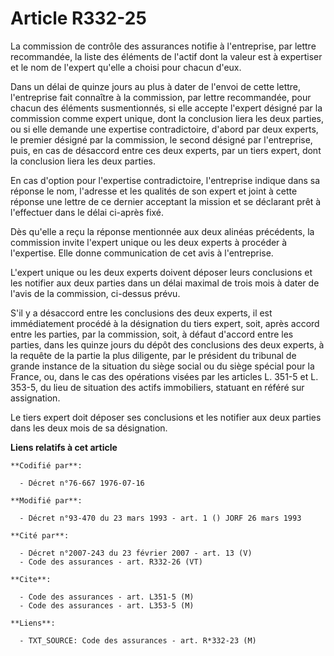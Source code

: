 # Article R332-25

La commission de contrôle des assurances notifie à l'entreprise, par lettre recommandée, la liste des éléments de l'actif
dont la valeur est à expertiser et le nom de l'expert qu'elle a choisi pour chacun d'eux.

Dans un délai de quinze jours au plus à dater de l'envoi de cette lettre, l'entreprise fait connaître à la commission, par
lettre recommandée, pour chacun des éléments susmentionnés, si elle accepte l'expert désigné par la commission comme expert
unique, dont la conclusion liera les deux parties, ou si elle demande une expertise contradictoire, d'abord par deux experts,
le premier désigné par la commission, le second désigné par l'entreprise, puis, en cas de désaccord entre ces deux experts,
par un tiers expert, dont la conclusion liera les deux parties.

En cas d'option pour l'expertise contradictoire, l'entreprise indique dans sa réponse le nom, l'adresse et les qualités de
son expert et joint à cette réponse une lettre de ce dernier acceptant la mission et se déclarant prêt à l'effectuer dans le
délai ci-après fixé.

Dès qu'elle a reçu la réponse mentionnée aux deux alinéas précédents, la commission invite l'expert unique ou les deux
experts à procéder à l'expertise. Elle donne communication de cet avis à l'entreprise.

L'expert unique ou les deux experts doivent déposer leurs conclusions et les notifier aux deux parties dans un délai maximal
de trois mois à dater de l'avis de la commission, ci-dessus prévu.

S'il y a désaccord entre les conclusions des deux experts, il est immédiatement procédé à la désignation du tiers expert,
soit, après accord entre les parties, par la commission, soit, à défaut d'accord entre les parties, dans les quinze jours du
dépôt des conclusions des deux experts, à la requête de la partie la plus diligente, par le président du tribunal de grande
instance de la situation du siège social ou du siège spécial pour la France, ou, dans le cas des opérations visées par les
articles L. 351-5 et L. 353-5, du lieu de situation des actifs immobiliers, statuant en référé sur assignation.

Le tiers expert doit déposer ses conclusions et les notifier aux deux parties dans les deux mois de sa désignation.

**Liens relatifs à cet article**

	**Codifié par**:

	  - Décret n°76-667 1976-07-16

	**Modifié par**:

	  - Décret n°93-470 du 23 mars 1993 - art. 1 () JORF 26 mars 1993

	**Cité par**:

	  - Décret n°2007-243 du 23 février 2007 - art. 13 (V)
	  - Code des assurances - art. R332-26 (VT)

	**Cite**:

	  - Code des assurances - art. L351-5 (M)
	  - Code des assurances - art. L353-5 (M)

	**Liens**:

	  - TXT_SOURCE: Code des assurances - art. R*332-23 (M)
